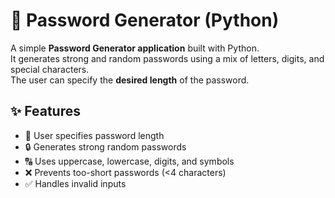 
# 🔐 Password Generator (Python)

A simple **Password Generator application** built with Python.  
It generates strong and random passwords using a mix of letters, digits, and special characters.  
The user can specify the **desired length** of the password.  

## ✨ Features
- 🔢 User specifies password length  
- 🔒 Generates strong random passwords  
- 🔠 Uses uppercase, lowercase, digits, and symbols  
- ❌ Prevents too-short passwords (<4 characters)  
- ✅ Handles invalid inputs  


